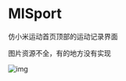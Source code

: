 # MISport
仿小米运动首页顶部的运动记录界面


图片资源不全，有的地方没有实现

 ![img](https://github.com/qq634421026/MISport/raw/master/images-folder/xxx.png)